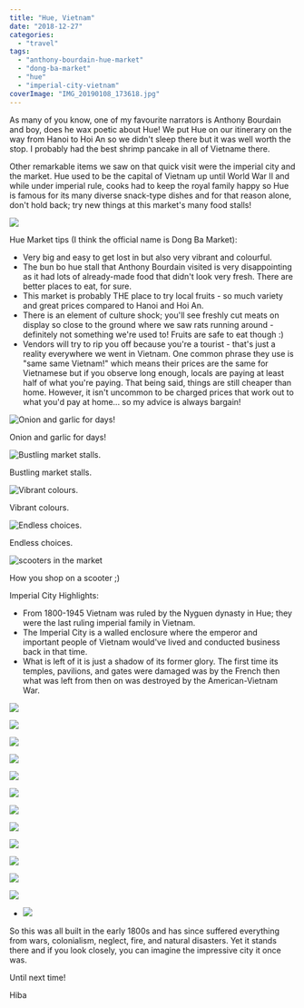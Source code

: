 ```yaml
---
title: "Hue, Vietnam"
date: "2018-12-27"
categories: 
  - "travel"
tags: 
  - "anthony-bourdain-hue-market"
  - "dong-ba-market"
  - "hue"
  - "imperial-city-vietnam"
coverImage: "IMG_20190108_173618.jpg"
---
```


As many of you know, one of my favourite narrators is Anthony Bourdain and boy, does he wax poetic about Hue! We put Hue on our itinerary on the way from Hanoi to Hoi An so we didn't sleep there but it was well worth the stop. I probably had the best shrimp pancake in all of Vietname there.

Other remarkable items we saw on that quick visit were the imperial city and the market. Hue used to be the capital of Vietnam up until World War II and while under imperial rule, cooks had to keep the royal family happy so Hue is famous for its many diverse snack-type dishes and for that reason alone, don't hold back; try new things at this market's many food stalls!

![](images/IMG_20190108_012010-1024x1024.jpg)

Hue Market tips (I think the official name is Dong Ba Market):

- Very big and easy to get lost in but also very vibrant and colourful.
- The bun bo hue stall that Anthony Bourdain visited is very disappointing as it had lots of already-made food that didn't look very fresh. There are better places to eat, for sure.
- This market is probably THE place to try local fruits - so much variety and great prices compared to Hanoi and Hoi An.
- There is an element of culture shock; you'll see freshly cut meats on display so close to the ground where we saw rats running around - definitely not something we're used to! Fruits are safe to eat though :)
- Vendors will try to rip you off because you're a tourist - that's just a reality everywhere we went in Vietnam. One common phrase they use is "same same Vietnam!" which means their prices are the same for Vietnamese but if you observe long enough, locals are paying at least half of what you're paying. That being said, things are still cheaper than home. However, it isn't uncommon to be charged prices that work out to what you'd pay at home... so my advice is always bargain!

![Onion and garlic for days! ](images/20181227_141747-1024x768.jpg)

Onion and garlic for days!

![Bustling market stalls. ](images/20181227_142305-1024x768.jpg)

Bustling market stalls.

![Vibrant colours. ](images/20181227_142400-1024x768.jpg)

Vibrant colours.

![Endless choices.](images/20181227_142726-1024x768.jpg)

Endless choices.

![scooters in the market](images/20181227_144216-1024x768.jpg)

How you shop on a scooter ;)

Imperial City Highlights:

- From 1800-1945 Vietnam was ruled by the Nyguen dynasty in Hue; they were the last ruling imperial family in Vietnam.
- The Imperial City is a walled enclosure where the emperor and important people of Vietnam would've lived and conducted business back in that time.
- What is left of it is just a shadow of its former glory. The first time its temples, pavilions, and gates were damaged was by the French then what was left from then on was destroyed by the American-Vietnam War.

![](images/20181227_1511582-1024x768.jpg)

![](images/20181227_1538492-845x1024.jpg)

![](images/20181227_154213-1024x768.jpg)

![](images/20181227_155019-EFFECTS-1024x768.jpg)

![](images/20181227_1602212-1024x768.jpg)

![](images/20181227_160441-768x1024.jpg)

![](images/20181227_161928-1024x768.jpg)

![](images/20181227_162113-1024x768.jpg)

![](images/20181227_165943-EFFECTS-1024x768.jpg)

![](images/IMG_5742-1024x768.jpg)

![](images/IMG_5763-1024x768.jpg)

![](images/IMG_20190108_172149-1024x1024.jpg)

- ![](images/IMG_20190108_172650-1024x1024.jpg)
    

So this was all built in the early 1800s and has since suffered everything from wars, colonialism, neglect, fire, and natural disasters. Yet it stands there and if you look closely, you can imagine the impressive city it once was.

Until next time!

Hiba
